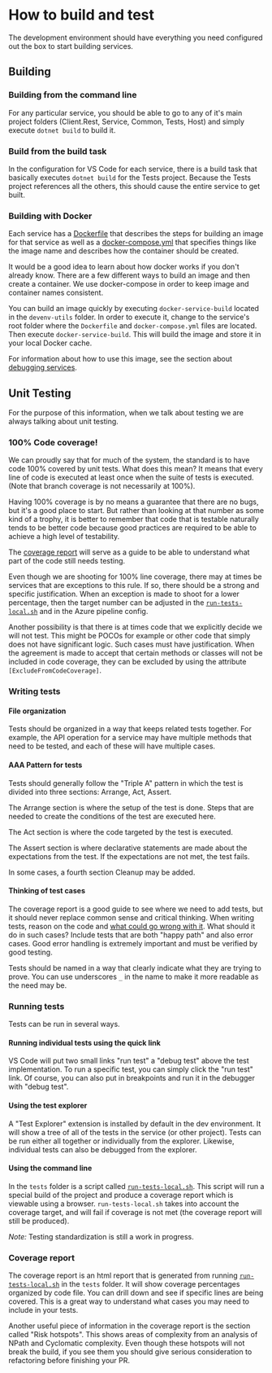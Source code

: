 # How to build and test

The development environment should have everything you need configured out the box to start building services.

## Building

### Building from the command line

For any particular service, you should be able to go to any of it's main project folders (Client.Rest, Service, Common, Tests, Host) and simply execute `dotnet build` to build it.

### Build from the build task

In the configuration for VS Code for each service, there is a build task that basically executes `dotnet build` for the Tests project.  Because the Tests project references all the others, this should cause the entire service to get built.

### Building with Docker

Each service has a [Dockerfile](../sample-service/Dockerfile) that describes the steps for building an image for that service as well as a [docker-compose.yml](../sample-service/_devops/docker-compose.yml) that specifies things like the image name and describes how the container should be created.

It would be a good idea to learn about how docker works if you don't already know.  There are a few different ways to build an image and then create a container.  We use docker-compose in order to keep image and container names consistent.

You can build an image quickly by executing `docker-service-build` located in the `devenv-utils` folder.  In order to execute it, change to the service's root folder where the `Dockerfile` and `docker-compose.yml` files are located.  Then execute `docker-service-build`.   This will build the image and store it in your local Docker cache.

For information about how to use this image, see the section about [debugging services](./Debugging%20services.md).

## Unit Testing

For the purpose of this information, when we talk about testing we are always talking about unit testing.

### 100% Code coverage!

We can proudly say that for much of the system, the standard is to have code 100% covered by unit tests.  What does this mean?  It means that every line of code is executed at least once when the suite of tests is executed. (Note that branch coverage is not necessarily at 100%).

Having 100% coverage is by no means a guarantee that there are no bugs, but it's a good place to start.  But rather than looking at that number as some kind of a trophy, it is better to remember that code that is testable naturally tends to be better code because good practices are required to be able to achieve a high level of testability.

The [coverage report](#coverage-report) will serve as a guide to be able to understand what part of the code still needs testing.

Even though we are shooting for 100% line coverage, there may at times be services that are exceptions to this rule.  If so, there should be a strong and specific justification.  When an exception is made to shoot for a lower percentage, then the target number can be adjusted in the [`run-tests-local.sh`](../sample-service/Tests/run-tests-local.sh) and in the Azure pipeline config.

Another possibility is that there is at times code that we explicitly decide we will not test.  This might be POCOs for example or other code that simply does not have significant logic.  Such cases must have justification.  When the agreement is made to accept that certain methods or classes will not be included in code coverage, they can be excluded by using the attribute `[ExcludeFromCodeCoverage]`.

### Writing tests

#### File organization

Tests should be organized in a way that keeps related tests together.  For example, the API operation for a service may have multiple methods that need to be tested, and each of these will have multiple cases. 

#### AAA Pattern for tests

Tests should generally follow the "Triple A" pattern in which the test is divided into three sections:  Arrange, Act, Assert.

The Arrange section is where the setup of the test is done.  Steps that are needed to create the conditions of the test are executed here.

The Act section is where the code targeted by the test is executed.

The Assert section is where declarative statements are made about the expectations from the test.  If the expectations are not met, the test fails.

In some cases, a fourth section Cleanup may be added.

#### Thinking of test cases

The coverage report is a good guide to see where we need to add tests, but it should never replace common sense and critical thinking.  When writing tests, reason on the code and [what could go wrong with it](../sample-service/Tests/Operation/UpdateWidget.cs).  What should it do in such cases?  Include tests that are both "happy path" and also error cases.  Good error handling is extremely important and must be verified by good testing.

Tests should be named in a way that clearly indicate what they are trying to prove.  You can use underscores `_` in the name to make it more readable as the need may be.

### Running tests

Tests can be run in several ways.

#### Running individual tests using the quick link

VS Code will put two small links "run test" a "debug test" above the test implementation.  To run a specific test, you can simply click the "run test" link.  Of course, you can also put in breakpoints and run it in the debugger with "debug test".

#### Using the test explorer

A "Test Explorer" extension is installed by default in the dev environment.  It will show a tree of all of the tests in the service (or other project).  Tests can be run either all together or individually from the explorer.  Likewise, individual tests can also be debugged from the explorer.

#### Using the command line

In the `tests` folder is a script called [`run-tests-local.sh`](../sample-service/Tests/run-tests-local.sh).  This script will run a special build of the project and produce a coverage report which is viewable using a browser.  `run-tests-local.sh` takes into account the coverage target, and will fail if coverage is not met (the coverage report will still be produced).

*Note:* Testing standardization is still a work in progress. 

### Coverage report

The coverage report is an html report that is generated from running [`run-tests-local.sh`](../sample-service/Tests/run-tests-local.sh) in the `tests` folder.  It will show coverage percentages organized by code file.  You can drill down and see if specific lines are being covered.  This is a great way to understand what cases you may need to include in your tests.

Another useful piece of information in the coverage report is the section called "Risk hotspots".  This shows areas of complexity from an analysis of NPath and Cyclomatic complexity.  Even though these hotspots will not break the build, if you see them you should give serious consideration to refactoring before finishing your PR.
